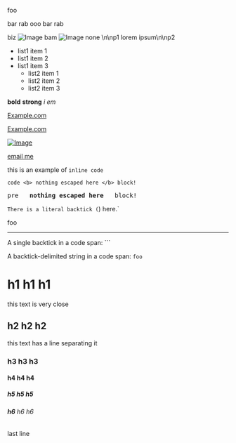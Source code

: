 foo

bar rab ooo bar rab

biz ![Image](src.png "title title") bam ![Image](src.png) none \n\np1 lorem ipsum\n\np2

* list1 item 1
* list1 item 2
* list1 item 3
  * list2 item 1
  * list2 item 2
  * list2 item 3

**bold**
**strong**
_i_
_em_

[Example.com](https://example.com/root)

[Example.com](https://example.com/target=blank)

<a href='https://example.com/target=blank'>![Image](/img_in_a.png)</a>

[email me](mailto:friend@example.com)

<!-- comment here! -->
<!-- comment here too ! | foo="bar" data-foo="[goo]" -->

this is an example of `inline code`

`code <b> nothing escaped here </b> block!`

<pre>pre  <b> nothing escaped here </b>  block!</pre>

`There is a literal backtick (`) here.`

foo

---

A single backtick in a code span: ```

A backtick-delimited string in a code span: ``foo``

# **h1** h1 h1

this text is very close

## **h2** h2 h2

this text has a line separating it

### **h3** h3 h3

#### **h4** h4 h4

##### **h5** h5 h5

###### **h6** h6 h6

last line